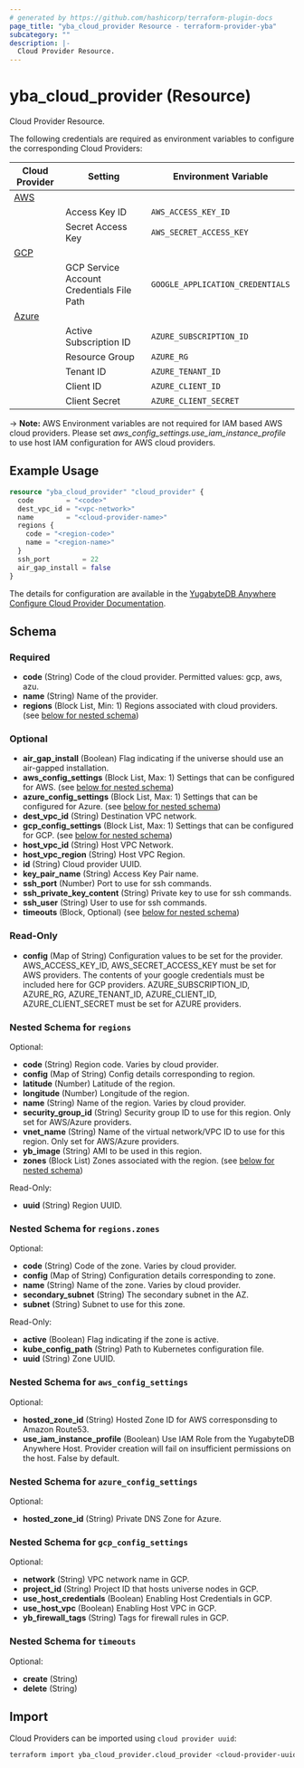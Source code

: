 ```yaml
---
# generated by https://github.com/hashicorp/terraform-plugin-docs
page_title: "yba_cloud_provider Resource - terraform-provider-yba"
subcategory: ""
description: |-
  Cloud Provider Resource.
---
```


# yba_cloud_provider (Resource)

Cloud Provider Resource.

The following credentials are required as environment variables to configure the corresponding Cloud Providers:

|Cloud Provider|Setting|Environment Variable|
|-------|--------|-------------------------------|
|[AWS](https://docs.aws.amazon.com/cli/latest/userguide/cli-configure-envvars.html)|||
||Access Key ID|`AWS_ACCESS_KEY_ID`|
||Secret Access Key|`AWS_SECRET_ACCESS_KEY`|
|[GCP](https://cloud.google.com/docs/authentication/application-default-credentials)|||
|| GCP Service Account Credentials File Path|`GOOGLE_APPLICATION_CREDENTIALS`|
|[Azure](https://learn.microsoft.com/en-us/azure/developer/go/azure-sdk-authentication?tabs=bash)|||
||Active Subscription ID|`AZURE_SUBSCRIPTION_ID`|
||Resource Group|`AZURE_RG`|
||Tenant ID|`AZURE_TENANT_ID`|
||Client ID|`AZURE_CLIENT_ID`|
||Client Secret|`AZURE_CLIENT_SECRET`|

-> **Note:** AWS Environment variables are not required for IAM based AWS cloud providers. Please set *aws_config_settings.use_iam_instance_profile* to use host IAM configuration for AWS cloud providers.

## Example Usage

```terraform
resource "yba_cloud_provider" "cloud_provider" {
  code        = "<code>"
  dest_vpc_id = "<vpc-network>"
  name        = "<cloud-provider-name>"
  regions {
    code = "<region-code>"
    name = "<region-name>"
  }
  ssh_port        = 22
  air_gap_install = false
}
```

The details for configuration are available in the [YugabyteDB Anywhere Configure Cloud Provider Documentation](https://docs.yugabyte.com/preview/yugabyte-platform/configure-yugabyte-platform/set-up-cloud-provider/aws/).

<!-- schema generated by tfplugindocs -->
## Schema

### Required

- **code** (String) Code of the cloud provider. Permitted values: gcp, aws, azu.
- **name** (String) Name of the provider.
- **regions** (Block List, Min: 1) Regions associated with cloud providers. (see [below for nested schema](#nestedblock--regions))

### Optional

- **air_gap_install** (Boolean) Flag indicating if the universe should use an air-gapped installation.
- **aws_config_settings** (Block List, Max: 1) Settings that can be configured for AWS. (see [below for nested schema](#nestedblock--aws_config_settings))
- **azure_config_settings** (Block List, Max: 1) Settings that can be configured for Azure. (see [below for nested schema](#nestedblock--azure_config_settings))
- **dest_vpc_id** (String) Destination VPC network.
- **gcp_config_settings** (Block List, Max: 1) Settings that can be configured for GCP. (see [below for nested schema](#nestedblock--gcp_config_settings))
- **host_vpc_id** (String) Host VPC Network.
- **host_vpc_region** (String) Host VPC Region.
- **id** (String) Cloud provider UUID.
- **key_pair_name** (String) Access Key Pair name.
- **ssh_port** (Number) Port to use for ssh commands.
- **ssh_private_key_content** (String) Private key to use for ssh commands.
- **ssh_user** (String) User to use for ssh commands.
- **timeouts** (Block, Optional) (see [below for nested schema](#nestedblock--timeouts))

### Read-Only

- **config** (Map of String) Configuration values to be set for the provider. AWS_ACCESS_KEY_ID, AWS_SECRET_ACCESS_KEY must be set for AWS providers. The contents of your google credentials must be included here for GCP providers. AZURE_SUBSCRIPTION_ID, AZURE_RG, AZURE_TENANT_ID, AZURE_CLIENT_ID, AZURE_CLIENT_SECRET must be set for AZURE providers.

<a id="nestedblock--regions"></a>

### Nested Schema for `regions`

Optional:

- **code** (String) Region code. Varies by cloud provider.
- **config** (Map of String) Config details corresponding to region.
- **latitude** (Number) Latitude of the region.
- **longitude** (Number) Longitude of the region.
- **name** (String) Name of the region. Varies by cloud provider.
- **security_group_id** (String) Security group ID to use for this region. Only set for AWS/Azure providers.
- **vnet_name** (String) Name of the virtual network/VPC ID to use for this region. Only set for AWS/Azure providers.
- **yb_image** (String) AMI to be used in this region.
- **zones** (Block List) Zones associated with the region. (see [below for nested schema](#nestedblock--regions--zones))

Read-Only:

- **uuid** (String) Region UUID.

<a id="nestedblock--regions--zones"></a>

### Nested Schema for `regions.zones`

Optional:

- **code** (String) Code of the zone. Varies by cloud provider.
- **config** (Map of String) Configuration details corresponding to zone.
- **name** (String) Name of the zone. Varies by cloud provider.
- **secondary_subnet** (String) The secondary subnet in the AZ.
- **subnet** (String) Subnet to use for this zone.

Read-Only:

- **active** (Boolean) Flag indicating if the zone is active.
- **kube_config_path** (String) Path to Kubernetes configuration file.
- **uuid** (String) Zone UUID.

<a id="nestedblock--aws_config_settings"></a>

### Nested Schema for `aws_config_settings`

Optional:

- **hosted_zone_id** (String) Hosted Zone ID for AWS corresponsding to Amazon Route53.
- **use_iam_instance_profile** (Boolean) Use IAM Role from the YugabyteDB Anywhere Host. Provider creation will fail on insufficient permissions on the host. False by default.

<a id="nestedblock--azure_config_settings"></a>

### Nested Schema for `azure_config_settings`

Optional:

- **hosted_zone_id** (String) Private DNS Zone for Azure.

<a id="nestedblock--gcp_config_settings"></a>

### Nested Schema for `gcp_config_settings`

Optional:

- **network** (String) VPC network name in GCP.
- **project_id** (String) Project ID that hosts universe nodes in GCP.
- **use_host_credentials** (Boolean) Enabling Host Credentials in GCP.
- **use_host_vpc** (Boolean) Enabling Host VPC in GCP.
- **yb_firewall_tags** (String) Tags for firewall rules in GCP.

<a id="nestedblock--timeouts"></a>

### Nested Schema for `timeouts`

Optional:

- **create** (String)
- **delete** (String)

## Import

Cloud Providers can be imported using `cloud provider uuid`:

```sh
terraform import yba_cloud_provider.cloud_provider <cloud-provider-uuid>
```
